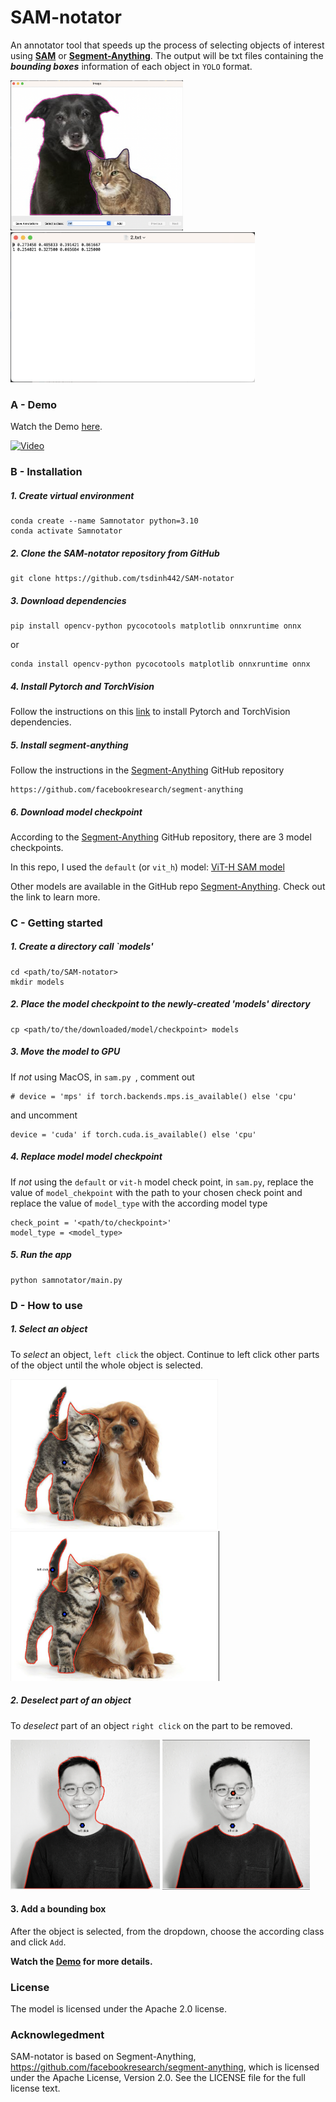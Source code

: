 # SAM-notator
An annotator tool that speeds up the process of selecting objects of interest using [**SAM**](https://github.com/facebookresearch/segment-anything) or [**Segment-Anything**](https://github.com/facebookresearch/segment-anything).
The output will be txt files containing the **_bounding boxes_** information of each object in `YOLO` format.

<img src="media/segmentation.png" height="240"> <img src="media/annotation.png" height="240">

### A - Demo

Watch the Demo [here](https://www.youtube.com/watch?v=9W1M8kxq8ms).

[![Video](https://img.youtube.com/vi/9W1M8kxq8ms/0.jpg)](https://www.youtube.com/watch?v=9W1M8kxq8ms)

### B - Installation

##### 1. Create virtual environment 
    conda create --name Samnotator python=3.10
    conda activate Samnotator

##### 2. Clone the SAM-notator repository from GitHub

    git clone https://github.com/tsdinh442/SAM-notator

##### 3. Download dependencies 
    
    pip install opencv-python pycocotools matplotlib onnxruntime onnx

or

    conda install opencv-python pycocotools matplotlib onnxruntime onnx

##### 4. Install Pytorch and TorchVision
Follow the instructions on this [link](https://pytorch.org)  to install Pytorch and TorchVision dependencies.

##### 5. Install segment-anything
Follow the instructions in the [Segment-Anything](https://github.com/facebookresearch/segment-anything) GitHub repository

    https://github.com/facebookresearch/segment-anything

##### 6. Download model checkpoint
According to the [Segment-Anything](https://github.com/facebookresearch/segment-anything) GitHub repository, there are 3 model checkpoints.

In this repo, I used the `default` (or `vit_h`) model: [ViT-H SAM model](https://dl.fbaipublicfiles.com/segment_anything/sam_vit_h_4b8939.pth)

Other models are available in the GitHub repo [Segment-Anything](https://github.com/facebookresearch/segment-anything`). Check out the link to learn more.

### C - Getting started 

##### 1. Create a directory call `models'

    cd <path/to/SAM-notator>
    mkdir models

##### 2. Place the model checkpoint to the newly-created 'models' directory 
    
    cp <path/to/the/downloaded/model/checkpoint> models

##### 3. Move the model to GPU
If _not_ using MacOS, in `sam.py `, comment out 

    # device = 'mps' if torch.backends.mps.is_available() else 'cpu'

and uncomment 

    device = 'cuda' if torch.cuda.is_available() else 'cpu'
    
##### 4. Replace model model checkpoint
If _not_ using the `default` or `vit-h` model check point, in `sam.py`, replace the value of `model_chekpoint` with the path to your chosen check point and replace the value of `model_type` with the according model type

    check_point = '<path/to/checkpoint>'
    model_type = <model_type>

##### 5. Run the app

    python samnotator/main.py

### D - How to use

##### 1. Select an object
To *select* an object, `left click` the object. Continue to left click other parts of the object until the whole object is selected.

<img src="media/instruction1.png" height="240"> <img src="media/instruction2.png" height="240">

##### 2. Deselect part of an object
To *deselect* part of an object `right click` on the part to be removed. 

<img src="media/instruction3.png" height="240"> <img src="media/instruction4.png" height="240">


#### 3. Add a bounding box
After the object is selected, from the dropdown, choose the according class and click `Add`. 

**Watch the [Demo](https://www.youtube.com/watch?v=9W1M8kxq8ms) for more details.**



### License
The model is licensed under the Apache 2.0 license.

### Acknowlegedment

SAM-notator is based on Segment-Anything, https://github.com/facebookresearch/segment-anything, which is licensed under the Apache License, Version 2.0.
See the LICENSE file for the full license text.
